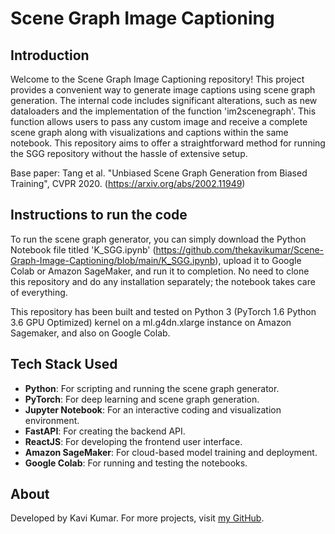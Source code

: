 # Scene Graph Image Captioning

## Introduction

Welcome to the Scene Graph Image Captioning repository! This project provides a convenient way to generate image captions using scene graph generation. The internal code includes significant alterations, such as new dataloaders and the implementation of the function 'im2scenegraph'. This function allows users to pass any custom image and receive a complete scene graph along with visualizations and captions within the same notebook. This repository aims to offer a straightforward method for running the SGG repository without the hassle of extensive setup.

Base paper: Tang et al. "Unbiased Scene Graph Generation from Biased Training", CVPR 2020. (https://arxiv.org/abs/2002.11949)

## Instructions to run the code

To run the scene graph generator, you can simply download the Python Notebook file titled 'K_SGG.ipynb' (https://github.com/thekavikumar/Scene-Graph-Image-Captioning/blob/main/K_SGG.ipynb), upload it to Google Colab or Amazon SageMaker, and run it to completion. No need to clone this repository and do any installation separately; the notebook takes care of everything.

This repository has been built and tested on Python 3 (PyTorch 1.6 Python 3.6 GPU Optimized) kernel on a ml.g4dn.xlarge instance on Amazon Sagemaker, and also on Google Colab.

## Tech Stack Used

- **Python**: For scripting and running the scene graph generator.
- **PyTorch**: For deep learning and scene graph generation.
- **Jupyter Notebook**: For an interactive coding and visualization environment.
- **FastAPI**: For creating the backend API.
- **ReactJS**: For developing the frontend user interface.
- **Amazon SageMaker**: For cloud-based model training and deployment.
- **Google Colab**: For running and testing the notebooks.

## About

Developed by Kavi Kumar. For more projects, visit [my GitHub](https://github.com/thekavikumar).
